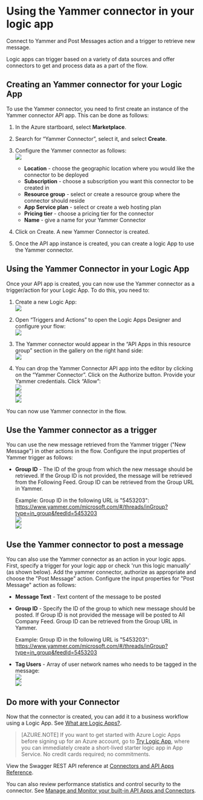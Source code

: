 <properties
   pageTitle="Using the Yammer Connector in Logic Apps | Microsoft Azure App Service"
   description="How to create and configure the Yammer Connector or API app and use it in a logic app in Azure App Service"
   services="app-service\logic"
   documentationCenter=".net,nodejs,java"
   authors="anuragdalmia"
   manager="dwrede"
   editor=""/>

<tags
   ms.service="app-service-logic"
   ms.devlang="multiple"
   ms.topic="article"
   ms.tgt_pltfrm="na"
   ms.workload="integration"
   ms.date="11/30/2015"
   ms.author="sameerch"/>


# Using the Yammer connector in your logic app #
Connect to Yammer and Post Messages action and a trigger to retrieve new message.

Logic apps can trigger based on a variety of data sources and offer connectors to get and process data as a part of the flow.

## Creating an Yammer connector for your Logic App ##
To use the Yammer connector, you need to first create an instance of the Yammer connector API app. This can be done as follows:

1. In the Azure startboard, select **Marketplace**.
2. Search for “Yammer Connector”, select it, and select **Create**.
3. Configure the Yammer connector as follows:  
![][1]

    - **Location** - choose the geographic location where you would like the connector to be deployed
    - **Subscription** - choose a subscription you want this connector to be created in
    - **Resource group** - select or create a resource group where the connector should reside
    - **App Service plan** - select or create a web hosting plan
    - **Pricing tier** - choose a pricing tier for the connector
    - **Name** - give a name for your Yammer Connector

4. Click on Create. A new Yammer Connector is created.
5. Once the API app instance is created, you can create a logic App to use the Yammer connector.

## Using the Yammer Connector in your Logic App ##
Once your API app is created, you can now use the Yammer connector as a trigger/action for your Logic App. To do this, you need to:

1.  Create a new Logic App:  
![][2]

2.  Open “Triggers and Actions” to open the Logic Apps Designer and configure your flow:  
![][3]

3.  The Yammer connector would appear in the “API Apps in this resource group” section in the gallery on the right hand side:  
![][4]

4. You can drop the Yammer Connector API app into the editor by clicking on the “Yammer Connector”. Click on the Authorize button. Provide your Yammer credentials. Click “Allow”:  
![][5]  
![][6]  
![][7]

You can now use Yammer connector in the flow.

## Use the Yammer connector as a trigger

You can use the new message retrieved from the Yammer trigger ("New Message") in other actions in the flow. Configure the input properties of Yammer trigger as follows:

- **Group ID** - The ID of the group from which the new message should be retrieved. If the Group ID is not provided, the message will be retrieved from the Following Feed. Group ID can be retrieved from the Group URL in Yammer.
        
    Example: Group ID in the following URL is "5453203":  
https://www.yammer.com/microsoft.com/#/threads/inGroup?type=in_group&feedId=5453203  
![][8]  
![][9]

## Use the Yammer connector to post a message

You can also use the Yammer connector as an action in your logic apps. First, specify a trigger for your logic app or check 'run this logic manually' (as shown below). Add the yammer connector, authorize as appropriate and choose the "Post Message" action. Configure the input properties for "Post Message" action  as follows:

- **Message Text** - Text content of the message to be posted
- **Group ID** - Specify the ID of the group to which new message should be posted. If Group ID is not provided the message will be posted to All Company Feed. Group ID can be retrieved from the Group URL in Yammer.  

    Example: Group ID in the following URL is "5453203":  
https://www.yammer.com/microsoft.com/#/threads/inGroup?type=in_group&feedId=5453203
-   **Tag Users** - Array of user network names who needs to be tagged in the message:  
![][10]  
![][11]

## Do more with your Connector
Now that the connector is created, you can add it to a business workflow using a Logic App. See [What are Logic Apps?](app-service-logic-what-are-logic-apps.md).

>[AZURE.NOTE] If you want to get started with Azure Logic Apps before signing up for an Azure account, go to [Try Logic App](https://tryappservice.azure.com/?appservice=logic), where you can immediately create a short-lived starter logic app in App Service. No credit cards required; no commitments.

View the Swagger REST API reference at [Connectors and API Apps Reference](http://go.microsoft.com/fwlink/p/?LinkId=529766).

You can also review performance statistics and control security to the connector. See [Manage and Monitor your built-in API Apps and Connectors](app-service-logic-monitor-your-connectors.md).

<!--Image references-->
[1]: ./media/app-service-logic-connector-yammer/img1.PNG
[2]: ./media/app-service-logic-connector-yammer/img2.PNG
[3]: ./media/app-service-logic-connector-yammer/img3.png
[4]: ./media/app-service-logic-connector-yammer/img4.png
[5]: ./media/app-service-logic-connector-yammer/img5.PNG
[6]: ./media/app-service-logic-connector-yammer/img6.PNG
[7]: ./media/app-service-logic-connector-yammer/img7.png
[8]: ./media/app-service-logic-connector-yammer/img8.PNG
[9]: ./media/app-service-logic-connector-yammer/img9.PNG
[10]: ./media/app-service-logic-connector-yammer/img10.PNG
[11]: ./media/app-service-logic-connector-yammer/img11.PNG


